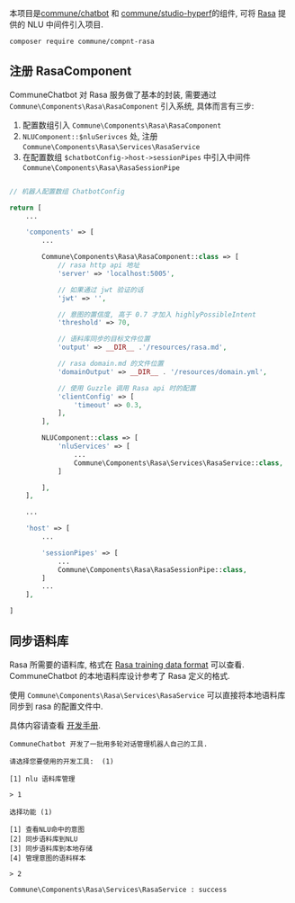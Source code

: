 本项目是[commune/chatbot](https://github.com/thirdgerb/chatbot) 和 [commune/studio-hyperf](https://github.com/thirdgerb/studio-hyperf)的组件, 可将 [Rasa](https://rasa.io) 提供的 NLU 中间件引入项目.

```
composer require commune/compnt-rasa
```

## 注册 RasaComponent

CommuneChatbot 对 Rasa 服务做了基本的封装, 需要通过 ```Commune\Components\Rasa\RasaComponent``` 引入系统, 具体而言有三步:

1. 配置数组引入 ```Commune\Components\Rasa\RasaComponent```
1. ```NLUComponent::$nluSerivces``` 处, 注册```Commune\Components\Rasa\Services\RasaService```
1. 在配置数组 ```$chatbotConfig->host->sessionPipes``` 中引入中间件```Commune\Components\Rasa\RasaSessionPipe```

```php

// 机器人配置数组 ChatbotConfig

return [
    ...

    'components' => [
        ...

        Commune\Components\Rasa\RasaComponent::class => [
            // rasa http api 地址
            'server' => 'localhost:5005',

            // 如果通过 jwt 验证的话
            'jwt' => '',

            // 意图的置信度, 高于 0.7 才加入 highlyPossibleIntent
            'threshold' => 70,

            // 语料库同步的目标文件位置
            'output' => __DIR__ .'/resources/rasa.md',

            // rasa domain.md 的文件位置
            'domainOutput' => __DIR__ . '/resources/domain.yml',

            // 使用 Guzzle 调用 Rasa api 时的配置
            'clientConfig' => [
                'timeout' => 0.3,
            ],
        ],

        NLUComponent::class => [
            'nluServices' => [
                ...
                Commune\Components\Rasa\Services\RasaService::class,
            ]

        ],
    ],

    ...

    'host' => [
        ...

        'sessionPipes' => [
            ...
            Commune\Components\Rasa\RasaSessionPipe::class,
        ]
        ...
    ],

]
```

## 同步语料库

Rasa 所需要的语料库, 格式在 [Rasa training data format](https://rasa.com/zh-cn/rasa/nlu/training-data-format/) 可以查看.
CommuneChatbot 的本地语料库设计参考了 Rasa 定义的格式.

使用 ```Commune\Components\Rasa\Services\RasaService``` 可以直接将本地语料库同步到 rasa 的配置文件中.

具体内容请查看 [开发手册](https://github.com/thirdgerb/chatbot-book).

```
CommuneChatbot 开发了一批用多轮对话管理机器人自己的工具.

请选择您要使用的开发工具:  (1)

[1] nlu 语料库管理

> 1

选择功能 (1)

[1] 查看NLU命中的意图
[2] 同步语料库到NLU
[3] 同步语料库到本地存储
[4] 管理意图的语料样本

> 2

Commune\Components\Rasa\Services\RasaService : success
```
